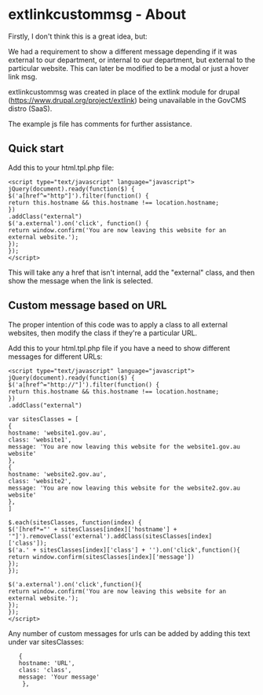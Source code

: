 # extlinkcustommsg - About

Firstly, I don't think this is a great idea, but:

We had a requirement to show a different message depending if it was external to our department, or internal to our department, but external to the particular website. This can later be modified to be a modal or just a hover link msg.

extlinkcustommsg was created in place of the extlink module for drupal (https://www.drupal.org/project/extlink) being unavailable in the GovCMS distro (SaaS).

The example js file has comments for further assistance.

## Quick start 

Add this to your html.tpl.php file:


    <script type="text/javascript" language="javascript">
    jQuery(document).ready(function($) {
    $('a[href^="http"]').filter(function() {
    return this.hostname && this.hostname !== location.hostname;
    })
    .addClass("external")
    $('a.external').on('click', function() {
    return window.confirm('You are now leaving this website for an external website.');
    });
    });
    </script>

This will take any a href that isn't internal, add the "external" class, and then show the message when the link is selected. 

## Custom message based on URL

The proper intention of this code was to apply a class to all external websites, then modify the class if they're a particular URL.

Add this to your html.tpl.php file if you have a need to show different messages for different URLs:

    <script type="text/javascript" language="javascript">
    jQuery(document).ready(function($) {
    $('a[href^="http://"]').filter(function() {
    return this.hostname && this.hostname !== location.hostname;
    })
    .addClass("external")

    var sitesClasses = [
    {
    hostname: 'website1.gov.au', 
    class: 'website1', 
    message: 'You are now leaving this website for the website1.gov.au website'
    },
    {
    hostname: 'website2.gov.au', 
    class: 'website2',
    message: 'You are now leaving this website for the website2.gov.au website'
    },
    ] 

    $.each(sitesClasses, function(index) {
    $('[href*="' + sitesClasses[index]['hostname'] + '"]').removeClass('external').addClass(sitesClasses[index]     ['class']);
    $('a.' + sitesClasses[index]['class'] + '').on('click',function(){
    return window.confirm(sitesClasses[index]['message'])
    });
    });

    $('a.external').on('click',function(){
    return window.confirm('You are now leaving this website for an external website.');
    });
    });
    </script>

Any number of custom messages for urls can be added by adding this text under var sitesClasses:
```
   {
   hostname: 'URL', 
   class: 'class', 
   message: 'Your message'
    },
```

